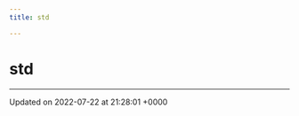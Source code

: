 ```yaml
---
title: std

---
```


# std








-------------------------------

Updated on 2022-07-22 at 21:28:01 +0000